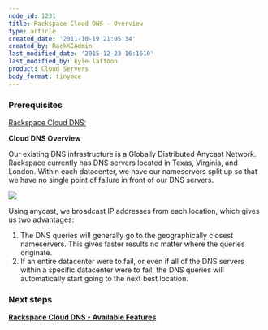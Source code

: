 ```yaml
---
node_id: 1231
title: Rackspace Cloud DNS - Overview
type: article
created_date: '2011-10-19 21:05:34'
created_by: RackKCAdmin
last_modified_date: '2015-12-23 16:1610'
last_modified_by: kyle.laffoon
product: Cloud Servers
body_format: tinymce
---
```


### Prerequisites

[Rackspace Cloud
DNS:](https://www.rackspace.com/knowledge_center/article/rackspace-cloud-dns)

**Cloud DNS Overview**

Our existing DNS infrastructure is a Globally Distributed Anycast
Network. Rackspace currently has DNS servers located in Texas, Virginia,
and London. Within each datacenter, we have our nameservers split up so
that we have no single point of failure in front of our DNS servers.

![](http://c777730.r30.cf2.rackcdn.com/dnsoverview.png)

Using anycast, we broadcast IP addresses from each location, which gives
us two advantages:

1.  The DNS queries will generally go to the geographically closest
    nameservers. This gives faster results no matter where the queries
    originate. 
2.  If an entire datacenter were to fail, or even if all of the DNS
    servers within a specific datacenter were to fail, the DNS queries
    will automatically start going to the next best location. 

### Next steps

**[Rackspace Cloud DNS - Available
Features](https://admin.rackspace.com/knowledge_center/cloud_dns_available_features)**


